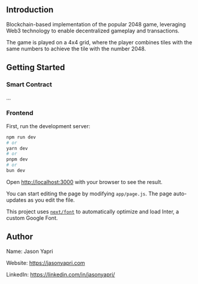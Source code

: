 ## Introduction
Blockchain-based implementation of the popular 2048 game,
leveraging Web3 technology to enable decentralized gameplay and transactions.

The game is played on a 4x4 grid, where the player combines tiles with the same numbers
to achieve the tile with the number 2048.

## Getting Started

### Smart Contract

...

### Frontend

First, run the development server:

```bash
npm run dev
# or
yarn dev
# or
pnpm dev
# or
bun dev
```

Open [http://localhost:3000](http://localhost:3000) with your browser to see the result.

You can start editing the page by modifying `app/page.js`. The page auto-updates as you edit the file.

This project uses [`next/font`](https://nextjs.org/docs/basic-features/font-optimization) to automatically optimize and load Inter, a custom Google Font.

## Author
Name: Jason Yapri

Website: https://jasonyapri.com

LinkedIn: https://linkedin.com/in/jasonyapri/